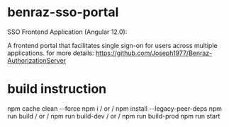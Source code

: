 # benraz-sso-portal
SSO Frontend Application (Angular 12.0):

A frontend portal that facilitates single sign-on for users across multiple applications.
for more details: https://github.com/Joseph1977/Benraz-AuthorizationServer

# build instruction
npm cache clean --force 
npm i / or /  npm install --legacy-peer-deps
npm run build  / or /   npm run build-dev  / or /   npm run build-prod
npm run start  
